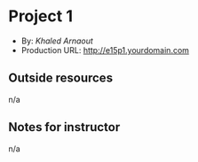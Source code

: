# Project 1
+ By: *Khaled Arnaout*
+ Production URL: <http://e15p1.yourdomain.com>

## Outside resources
n/a

## Notes for instructor
n/a